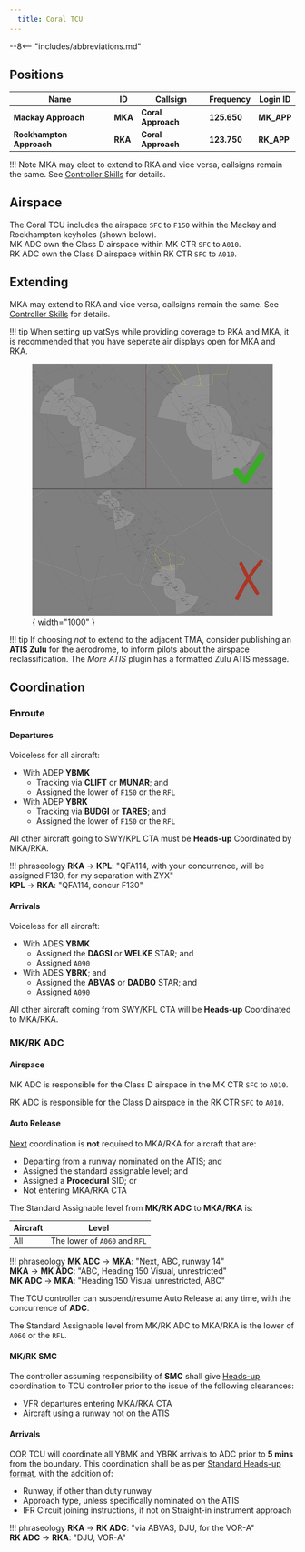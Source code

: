 ```yaml
---
  title: Coral TCU
---
```


--8<-- "includes/abbreviations.md"

## Positions

| Name               | ID      | Callsign       | Frequency        | Login ID              |
| ------------------ | --------------| -------------- | ---------------- | ---------------------|
| **Mackay Approach**  | **MKA** | **Coral Approach**  | **125.650**       | **MK_APP**    |
| **Rockhampton Approach**  | **RKA** | **Coral Approach**   | **123.750**        | **RK_APP**                 |

!!! Note
    MKA may elect to extend to RKA and vice versa, callsigns remain the same. See [Controller Skills](../controller-skills/extending.md) for details.

## Airspace
The Coral TCU includes the airspace `SFC` to `F150` within the Mackay and Rockhampton keyholes (shown below).  
MK ADC own the Class D airspace within MK CTR `SFC` to `A010`.  
RK ADC own the Class D airspace within RK CTR `SFC` to `A010`.  

## Extending
MKA may extend to RKA and vice versa, callsigns remain the same. See [Controller Skills](../controller-skills/extending.md) for details.

!!! tip
    When setting up vatSys while providing coverage to RKA and MKA, it is recommended that you have seperate air displays open for MKA and RKA.
    <figure markdown>
    ![Coral Combined Airspace](img/coraltcusetup.png){ width="1000" }
    </figure>

!!! tip
    If choosing *not* to extend to the adjacent TMA, consider publishing an **ATIS Zulu** for the aerodrome, to inform pilots about the airspace reclassification. The *More ATIS* plugin has a formatted Zulu ATIS message.

## Coordination

### Enroute
#### Departures
Voiceless for all aircraft:

- With ADEP **YBMK**  
  - Tracking via **CLIFT** or **MUNAR**; and  
  - Assigned the lower of `F150` or the `RFL`  
- With ADEP **YBRK**  
  - Tracking via **BUDGI** or **TARES**; and  
  - Assigned the lower of `F150` or the `RFL`

All other aircraft going to SWY/KPL CTA must be **Heads-up** Coordinated by MKA/RKA.

!!! phraseology
    <span class="hotline">**RKA** -> **KPL**</span>: "QFA114, with your concurrence, will be assigned F130, for my separation with ZYX"  
    <span class="hotline">**KPL** -> **RKA**</span>: "QFA114, concur F130"  

#### Arrivals
Voiceless for all aircraft:

- With ADES **YBMK**    
  - Assigned the **DAGSI** or **WELKE** STAR; and  
  - Assigned `A090`  
- With ADES **YBRK**; and  
  - Assigned the **ABVAS** or **DADBO** STAR; and  
  - Assigned `A090`

All other aircraft coming from SWY/KPL CTA will be **Heads-up** Coordinated to MKA/RKA.

### MK/RK ADC
#### Airspace
MK ADC is responsible for the Class D airspace in the MK CTR `SFC` to `A010`.

RK ADC is responsible for the Class D airspace in the RK CTR `SFC` to `A010`.

#### Auto Release
[Next](../controller-skills/coordination.md#next) coordination is **not** required to MKA/RKA for aircraft that are:  

- Departing from a runway nominated on the ATIS; and  
- Assigned the standard assignable level; and  
- Assigned a **Procedural** SID; or  
- Not entering MKA/RKA CTA

The Standard Assignable level from **MK/RK ADC** to **MKA/RKA** is:

| Aircraft | Level |
| ------ | ----- |
| All | The lower of `A060` and `RFL` |

!!! phraseology
    <span class="hotline">**MK ADC** -> **MKA**</span>: "Next, ABC, runway 14"  
    <span class="hotline">**MKA** -> **MK ADC**</span>: "ABC, Heading 150 Visual, unrestricted"  
    <span class="hotline">**MK ADC** -> **MKA**</span>: "Heading 150 Visual unrestricted, ABC"

The TCU controller can suspend/resume Auto Release at any time, with the concurrence of **ADC**.

The Standard Assignable level from MK/RK ADC to MKA/RKA is the lower of `A060` or the `RFL`.

#### MK/RK SMC
The controller assuming responsibility of **SMC** shall give [Heads-up](../controller-skills/coordination.md#heads-up) coordination to TCU controller prior to the issue of the following clearances:  

- VFR departures entering MKA/RKA CTA
- Aircraft using a runway not on the ATIS

#### Arrivals
COR TCU will coordinate all YBMK and YBRK arrivals to ADC prior to **5 mins** from the boundary. This coordination shall be as per [Standard Heads-up format](../../controller-skills/coordination/#heads-up), with the addition of:

- Runway, if other than duty runway  
- Approach type, unless specifically nominated on the ATIS  
- IFR Circuit joining instructions, if not on Straight-in instrument approach

!!! phraseology
    <span class="hotline">**RKA** -> **RK ADC**</span>: "via ABVAS, DJU, for the VOR-A"  
    <span class="hotline">**RK ADC** -> **RKA**</span>: "DJU, VOR-A"